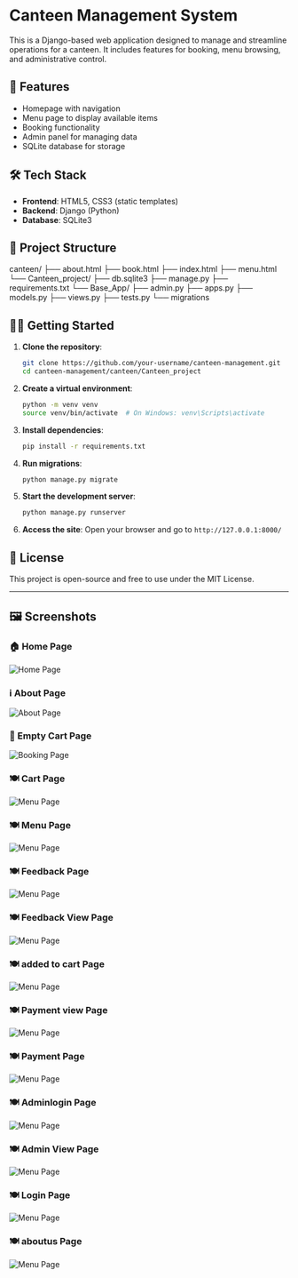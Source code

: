 # Canteen Management System

This is a Django-based web application designed to manage and streamline operations for a canteen. It includes features for booking, menu browsing, and administrative control.

## 🚀 Features

- Homepage with navigation
- Menu page to display available items
- Booking functionality
- Admin panel for managing data
- SQLite database for storage

## 🛠️ Tech Stack

- **Frontend**: HTML5, CSS3 (static templates)
- **Backend**: Django (Python)
- **Database**: SQLite3

## 📂 Project Structure

canteen/ ├── about.html ├── book.html ├── index.html ├── menu.html └── Canteen_project/ ├── db.sqlite3 ├── manage.py ├── requirements.txt └── Base_App/ ├── admin.py ├── apps.py ├── models.py ├── views.py ├── tests.py └── migrations

## 🧑‍💻 Getting Started

1. **Clone the repository**:
    ```bash
    git clone https://github.com/your-username/canteen-management.git
    cd canteen-management/canteen/Canteen_project
    ```

2. **Create a virtual environment**:
    ```bash
    python -m venv venv
    source venv/bin/activate  # On Windows: venv\Scripts\activate
    ```

3. **Install dependencies**:
    ```bash
    pip install -r requirements.txt
    ```

4. **Run migrations**:
    ```bash
    python manage.py migrate
    ```

5. **Start the development server**:
    ```bash
    python manage.py runserver
    ```

6. **Access the site**:
    Open your browser and go to `http://127.0.0.1:8000/`

## 📝 License

This project is open-source and free to use under the MIT License.

---

## 🖼️ Screenshots

### 🏠 Home Page
![Home Page](relative/path/to/Screenshot%20(30).png)

### ℹ️ About Page
![About Page](relative/path/to/Screenshot%20(32).png)

### 📅 Empty Cart Page
![Booking Page](relative/path/to/Screenshot%20(35).png)

### 🍽️ Cart Page
![Menu Page](relative/path/to/Screenshot%20(37).png)

### 🍽️ Menu Page
![Menu Page](relative/path/to/Screenshot%20(31).png)

### 🍽️ Feedback Page
![Menu Page](relative/path/to/Screenshot%20(33).png)

### 🍽️ Feedback View Page
![Menu Page](relative/path/to/Screenshot%20(34).png)

### 🍽️ added to cart Page
![Menu Page](relative/path/to/Screenshot%20(36).png)

### 🍽️ Payment view Page
![Menu Page](relative/path/to/Screenshot%20(38).png)

### 🍽️ Payment Page
![Menu Page](relative/path/to/Screenshot%20(39).png)

### 🍽️ Adminlogin Page
![Menu Page](relative/path/to/Screenshot%20(40).png)

### 🍽️ Admin View Page
![Menu Page](relative/path/to/Screenshot%20(41).png)

### 🍽️ Login Page
![Menu Page](relative/path/to/Screenshot%20(42).png)

### 🍽️ aboutus Page
![Menu Page](relative/path/to/Screenshot%20(43).png)

